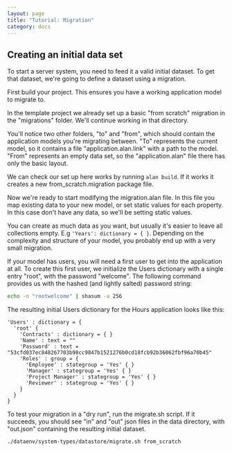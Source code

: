 ```yaml
---
layout: page
title: "Tutorial: Migration"
category: docs
---
```


## Creating an initial data set

To start a server system, you need to feed it a valid initial dataset. To get that dataset, we're going to define a dataset using a migration.

First build your project. This ensures you have a working application model to migrate to.

In the template project we already set up a basic "from scratch" migration in the "migrations" folder. We'll continue working in that directory.

You'll notice two other folders, "to" and "from", which should contain the application models you're migrating between. "To" represents the current model, so it contains a file "application.alan.link" with a path to the model. 
"From" represents an empty data set, so the "application.alan" file there has only the basic layout.

We can check our set up here works by running `alan build`. If it works it creates a new from_scratch.migration package file.

Now we're ready to start modifying the migration.alan file. In this file you map existing data to your new model, or set static values for each property. In this case don't have any data, so we'll be setting static values. 

You can create as much data as you want, but usually it's easier to leave all collections empty. E.g `'Years': dictionary = { }`. Depending on the complexity and structure of your model, you probably end up with a very small migration.

If your model has users, you will need a first user to get into the application at all. To create this first user, we initialize the Users dictionary with a single entry "root", with the password "welcome". The following command provides us with the hashed (and lightly salted) password string:
```sh
echo -n "rootwelcome" | shasum -a 256
```

The resulting initial Users dictionary for the Hours application looks like this:
```
'Users' : dictionary = {
  'root' {
    'Contracts' : dictionary = { }
    'Name' : text = ""
    'Password' : text = "53cfd037ec848267703b98cc9847b1521276b0cd18fcb92b36062fbf96a70b45"
    'Roles' : group = {
      'Employee' : stategroup = 'Yes' { }
      'Manager' : stategroup = 'Yes' { }
      'Project Manager' : stategroup = 'Yes' { }
      'Reviewer' : stategroup = 'Yes' { }
    }
  }
}
```

To test your migration in a "dry run", run the migrate.sh script. If it succeeds, you should see "in" and "out" json files in the data directory, with "out.json" containing the resulting initial dataset.
```sh
./dataenv/system-types/datastore/migrate.sh from_scratch
```
